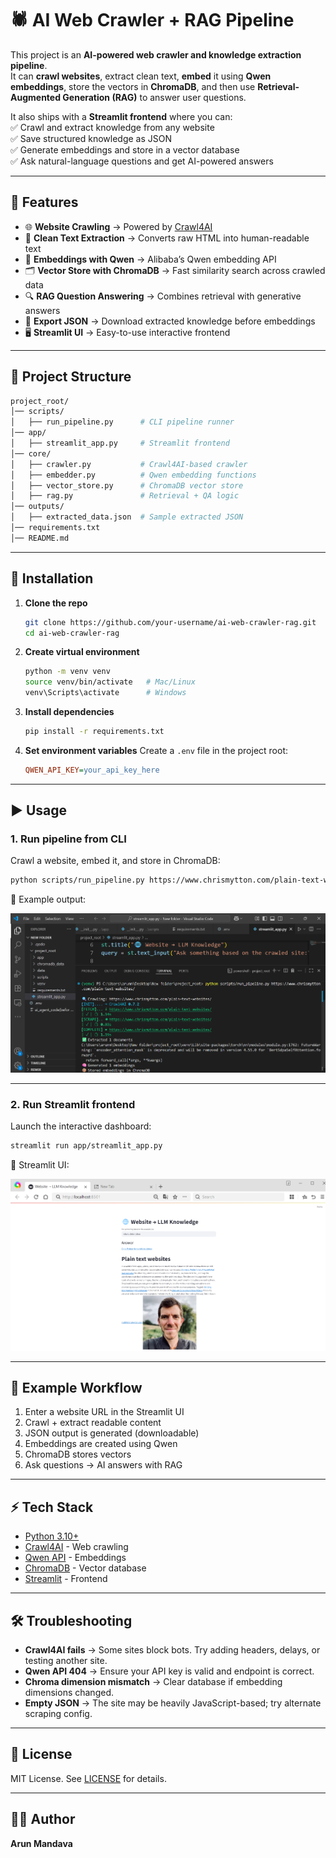 # 🕷️ AI Web Crawler + RAG Pipeline

This project is an **AI-powered web crawler and knowledge extraction pipeline**.  
It can **crawl websites**, extract clean text, **embed** it using **Qwen embeddings**, store the vectors in **ChromaDB**, and then use **Retrieval-Augmented Generation (RAG)** to answer user questions.  

It also ships with a **Streamlit frontend** where you can:  
✅ Crawl and extract knowledge from any website  
✅ Save structured knowledge as JSON  
✅ Generate embeddings and store in a vector database  
✅ Ask natural-language questions and get AI-powered answers  

---

## 🚀 Features

- 🌐 **Website Crawling** → Powered by [Crawl4AI](https://github.com/unclecode/crawl4ai)  
- 📄 **Clean Text Extraction** → Converts raw HTML into human-readable text  
- 🧠 **Embeddings with Qwen** → Alibaba’s Qwen embedding API  
- 🗂️ **Vector Store with ChromaDB** → Fast similarity search across crawled data  
- 🔍 **RAG Question Answering** → Combines retrieval with generative answers  
- 💾 **Export JSON** → Download extracted knowledge before embeddings  
- 🖥️ **Streamlit UI** → Easy-to-use interactive frontend  

---

## 📂 Project Structure

```bash
project_root/
│── scripts/
│   ├── run_pipeline.py      # CLI pipeline runner
│── app/
│   ├── streamlit_app.py     # Streamlit frontend
│── core/
│   ├── crawler.py           # Crawl4AI-based crawler
│   ├── embedder.py          # Qwen embedding functions
│   ├── vector_store.py      # ChromaDB vector store
│   ├── rag.py               # Retrieval + QA logic
│── outputs/
│   ├── extracted_data.json  # Sample extracted JSON
│── requirements.txt
│── README.md
````

---

## 🔧 Installation

1. **Clone the repo**

   ```bash
   git clone https://github.com/your-username/ai-web-crawler-rag.git
   cd ai-web-crawler-rag
   ```

2. **Create virtual environment**

   ```bash
   python -m venv venv
   source venv/bin/activate   # Mac/Linux
   venv\Scripts\activate      # Windows
   ```

3. **Install dependencies**

   ```bash
   pip install -r requirements.txt
   ```

4. **Set environment variables**
   Create a `.env` file in the project root:

   ```ini
   QWEN_API_KEY=your_api_key_here
   ```

---

## ▶️ Usage

### 1. Run pipeline from CLI

Crawl a website, embed it, and store in ChromaDB:

```bash
python scripts/run_pipeline.py https://www.chrismytton.com/plain-text-websites/
```

📸 Example output:

![CLI Example](https://github.com/ArunMandava3030/web_crawler_ai-agent/blob/d4f92a6f761215adc197f3ee9db8e678106f1c51/Screenshot%202025-08-17%20110231.png)

---

### 2. Run Streamlit frontend

Launch the interactive dashboard:

```bash
streamlit run app/streamlit_app.py
```

📸 Streamlit UI:

![Streamlit Example](https://github.com/ArunMandava3030/web_crawler_ai-agent/blob/d4f92a6f761215adc197f3ee9db8e678106f1c51/Screenshot%202025-08-17%20110513.png)

---

## 🧩 Example Workflow

1. Enter a website URL in the Streamlit UI
2. Crawl + extract readable content
3. JSON output is generated (downloadable)
4. Embeddings are created using Qwen
5. ChromaDB stores vectors
6. Ask questions → AI answers with RAG

---

## ⚡ Tech Stack

* [Python 3.10+](https://www.python.org/)
* [Crawl4AI](https://github.com/unclecode/crawl4ai) - Web crawling
* [Qwen API](https://dashscope.aliyuncs.com/) - Embeddings
* [ChromaDB](https://www.trychroma.com/) - Vector database
* [Streamlit](https://streamlit.io/) - Frontend

---

## 🛠️ Troubleshooting

* **Crawl4AI fails** → Some sites block bots. Try adding headers, delays, or testing another site.
* **Qwen API 404** → Ensure your API key is valid and endpoint is correct.
* **Chroma dimension mismatch** → Clear database if embedding dimensions changed.
* **Empty JSON** → The site may be heavily JavaScript-based; try alternate scraping config.

---

## 📜 License

MIT License. See [LICENSE](LICENSE) for details.

---

## 👨‍💻 Author

**Arun Mandava**
